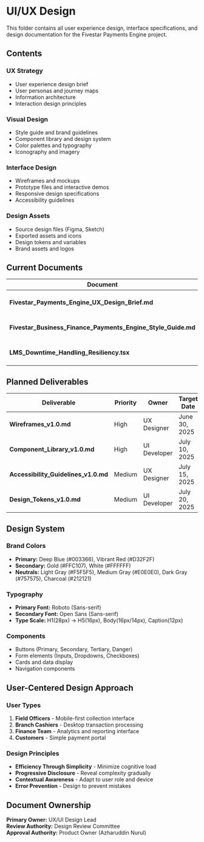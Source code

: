 # UI/UX Design

This folder contains all user experience design, interface specifications, and design documentation for the Fivestar Payments Engine project.

## Contents

### UX Strategy

- User experience design brief
- User personas and journey maps
- Information architecture
- Interaction design principles

### Visual Design

- Style guide and brand guidelines
- Component library and design system
- Color palettes and typography
- Iconography and imagery

### Interface Design

- Wireframes and mockups
- Prototype files and interactive demos
- Responsive design specifications
- Accessibility guidelines

### Design Assets

- Source design files (Figma, Sketch)
- Exported assets and icons
- Design tokens and variables
- Brand assets and logos

## Current Documents

| Document | Version | Status | Description |
|----------|---------|--------|-------------|
| **Fivestar_Payments_Engine_UX_Design_Brief.md** | v1.0 | ✅ Approved | UX strategy and approach |
| **Fivestar_Business_Finance_Payments_Engine_Style_Guide.md** | v1.0 | ✅ Approved | Visual design standards |
| **LMS_Downtime_Handling_Resiliency.tsx** | v1.0 | 🔴 Prototype | React component prototype |

## Planned Deliverables

| Deliverable | Priority | Owner | Target Date |
|-------------|----------|-------|-------------|
| **Wireframes_v1.0.md** | High | UX Designer | June 30, 2025 |
| **Component_Library_v1.0.md** | High | UI Developer | July 10, 2025 |
| **Accessibility_Guidelines_v1.0.md** | Medium | UX Designer | July 15, 2025 |
| **Design_Tokens_v1.0.md** | Medium | UI Developer | July 20, 2025 |

## Design System

### Brand Colors

- **Primary:** Deep Blue (#003366), Vibrant Red (#D32F2F)
- **Secondary:** Gold (#FFC107), White (#FFFFFF)
- **Neutrals:** Light Gray (#F5F5F5), Medium Gray (#E0E0E0), Dark Gray (#757575), Charcoal (#212121)

### Typography

- **Primary Font:** Roboto (Sans-serif)
- **Secondary Font:** Open Sans (Sans-serif)
- **Type Scale:** H1(28px) → H5(16px), Body(16px/14px), Caption(12px)

### Components

- Buttons (Primary, Secondary, Tertiary, Danger)
- Form elements (Inputs, Dropdowns, Checkboxes)
- Cards and data display
- Navigation components

## User-Centered Design Approach

### User Types

1. **Field Officers** - Mobile-first collection interface
2. **Branch Cashiers** - Desktop transaction processing
3. **Finance Team** - Analytics and reporting interface
4. **Customers** - Simple payment portal

### Design Principles

- **Efficiency Through Simplicity** - Minimize cognitive load
- **Progressive Disclosure** - Reveal complexity gradually
- **Contextual Awareness** - Adapt to user role and device
- **Error Prevention** - Design to prevent mistakes

## Document Ownership

**Primary Owner:** UX/UI Design Lead  
**Review Authority:** Design Review Committee  
**Approval Authority:** Product Owner (Azharuddin Nurul)
